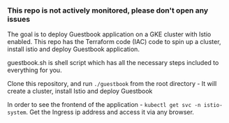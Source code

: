 ### This repo is not actively monitored, please don't open any issues


The goal is to deploy Guestbook application on a GKE cluster with Istio enabled. This repo has the Terraform code (IAC) code to spin up a cluster, install istio and deploy Guestbook application.

guestbook.sh is  shell script which has all the necessary steps included to everything for you. 

Clone this repository, and run ``` ./guestbook ``` from the root directory - It will create a cluster, install Istio and deploy Guestbook

In order to see the frontend of the application - ``` kubectl get svc -n istio-system ```. Get the Ingress ip address and access it via any browser.



